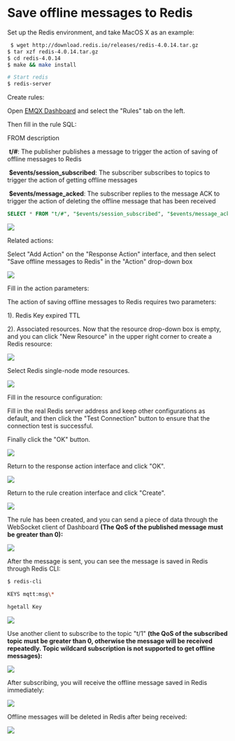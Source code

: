 # Save offline messages to Redis

Set up the Redis environment, and take MacOS X as an example:

```bash
 $ wget http://download.redis.io/releases/redis-4.0.14.tar.gz
$ tar xzf redis-4.0.14.tar.gz
$ cd redis-4.0.14
$ make && make install

# Start redis
$ redis-server
```

Create rules:

Open [EMQX Dashboard](http://127.0.0.1:18083/#/rules) and select the "Rules" tab on the left.

Then fill in the rule SQL:

FROM description

​	**t/#**: The publisher publishes a message to trigger the action of saving of offline messages to Redis

​	**$events/session_subscribed**: The subscriber subscribes to topics to trigger  the action of getting offline messages

​	**$events/message_acked**: The subscriber replies to the message ACK to trigger the action of deleting the offline message that has been received

```sql
SELECT * FROM "t/#", "$events/session_subscribed", "$events/message_acked" WHERE topic =~ 't/#'
```

![](./assets/rule-engine/offline_msg_1.png)

Related actions:

Select "Add Action" on the "Response Action" interface, and then select "Save offline messages to Redis" in the "Action" drop-down box

![](./assets/rule-engine/offline_msg_2.png)

Fill in the action parameters:

The action of saving offline messages to Redis requires two parameters:

1). Redis Key expired TTL

2). Associated resources. Now that the resource drop-down box is empty, and you can click "New Resource" in the upper right corner to create a Redis resource:

![](./assets/rule-engine/offline_msg_3.png)

Select Redis single-node mode resources.

![](./assets/rule-engine/offline_msg_4.png)

Fill in the resource configuration:

Fill in the real Redis server address and keep other configurations as default, and then click the "Test Connection" button to ensure that the connection test is successful.

Finally click the "OK" button.

![](./assets/rule-engine/offline_msg_5.png)

Return to the response action interface and click "OK".

![](./assets/rule-engine/offline_msg_7.png)

Return to the rule creation interface and click "Create".

![](./assets/rule-engine/offline_msg_6.png)

The rule has been created, and you can send a piece of data through the WebSocket client of Dashboard **(The QoS of the published message must be greater than 0):**

![](./assets/rule-engine/offline_msg_8.png)

After the message is sent, you can see the message is saved in Redis through Redis CLI:

```bash
$ redis-cli

KEYS mqtt:msg\*

hgetall Key
```

![](./assets/rule-engine/offline_msg_10.png)

Use another client to subscribe to the topic "t/1" **(the QoS of the subscribed topic must be greater than 0, otherwise the message will be received repeatedly. Topic wildcard subscription is not supported to get offline messages):**

![](./assets/rule-engine/offline_msg_11.png)

After subscribing, you will receive the offline message saved in Redis immediately:

![](./assets/rule-engine/offline_msg_12.png)

Offline messages will be deleted in Redis after being received:

![](./assets/rule-engine/offline_msg_13.png)
